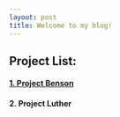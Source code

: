 ```yaml
---
layout: post
title: Welcome to my blog!
---
```


## Project List:

#### [1. Project Benson](2018-09-28-project_benson.md)
#### 2. Project Luther
